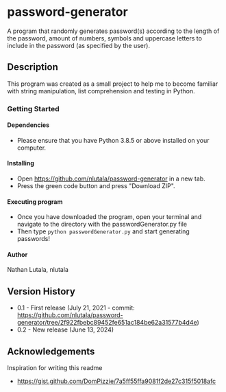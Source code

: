 # password-generator
A program that randomly generates password(s) according to the length of the password, amount of numbers, symbols and uppercase letters to include in the password (as specified by the user).

## Description
This program was created as a small project to help me to become familiar with string manipulation, list comprehension and testing in Python. 

### Getting Started

#### Dependencies
* Please ensure that you have Python 3.8.5 or above installed on your computer.

#### Installing
* Open https://github.com/nlutala/password-generator in a new tab.
* Press the green code button and press "Download ZIP".

#### Executing program
* Once you have downloaded the program, open your terminal and navigate to the directory with the passwordGenerator.py file
* Then type ```python passwordGenerator.py``` and start generating passwords!

#### Author
Nathan Lutala, nlutala

## Version History
* 0.1 - First release (July 21, 2021 - commit: https://github.com/nlutala/password-generator/tree/2f922fbebc89452fe651ac184be62a31577b4d4e)
* 0.2 - New release (June 13, 2024)

## Acknowledgements
Inspiration for writing this readme
* https://gist.github.com/DomPizzie/7a5ff55ffa9081f2de27c315f5018afc
